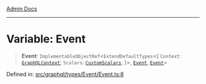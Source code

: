 [Admin Docs](/)

***

# Variable: Event

> **Event**: `ImplementableObjectRef`\<`ExtendDefaultTypes`\<\{ `Context`: [`GraphQLContext`](../../../../context/type-aliases/GraphQLContext.md); `Scalars`: [`CustomScalars`](../../../../scalars/type-aliases/CustomScalars.md); \}\>, [`Event`](../type-aliases/Event.md), [`Event`](../type-aliases/Event.md)\>

Defined in: [src/graphql/types/Event/Event.ts:8](https://github.com/syedali237/talawa-api/blob/1ea81b2cbc70edeabb13ce54739da6a490530cde/src/graphql/types/Event/Event.ts#L8)
